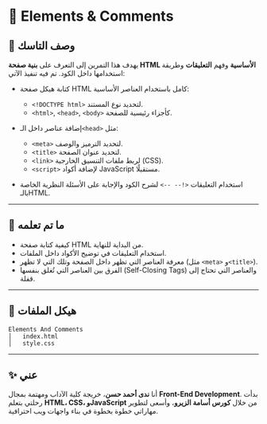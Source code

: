 
# 🧾 Elements & Comments

## 📄 وصف التاسك

يهدف هذا التمرين إلى التعرف على **بنية صفحة HTML الأساسية** وفهم **التعليقات** وطريقة استخدامها داخل الكود.
تم فيه تنفيذ الآتي:

* كتابة هيكل صفحة HTML كامل باستخدام العناصر الأساسية:

  * `<!DOCTYPE html>` لتحديد نوع المستند.
  * `<html>`, `<head>`, `<body>` كأجزاء رئيسية للصفحة.
* إضافة عناصر داخل الـ`<head>` مثل:

  * `<meta>` لتحديد الترميز والوصف.
  * `<title>` لتحديد عنوان الصفحة.
  * `<link>` لربط ملفات التنسيق الخارجية (CSS).
  * `<script>` لإضافة أكواد JavaScript مستقبلًا.
* استخدام التعليقات `<!-- -->` لشرح الكود والإجابة على الأسئلة النظرية الخاصة بالـHTML.

---

## 🧠 ما تم تعلمه

* كيفية كتابة صفحة HTML من البداية للنهاية.
* استخدام التعليقات في توضيح الأكواد داخل الملفات.
* معرفة العناصر التي تظهر داخل الصفحة وتلك التي لا تظهر (مثل `<meta>` و`<title>`).
* الفرق بين العناصر التي تُغلق بنفسها (Self-Closing Tags) والعناصر التي تحتاج إلى قفلة.

---

## 📂 هيكل الملفات

```
Elements And Comments
│   index.html
│   style.css
```

---

## ✨ عني

أنا **ندى أحمد حسن**، خريجة كلية الآداب ومهتمة بمجال **Front-End Development**.
بدأت رحلتي بتعلم **HTML، CSS، وJavaScript** من خلال **كورس أسامة الزيرو**، وأسعى لتطوير مهاراتي خطوة بخطوة في بناء واجهات ويب احترافية.


